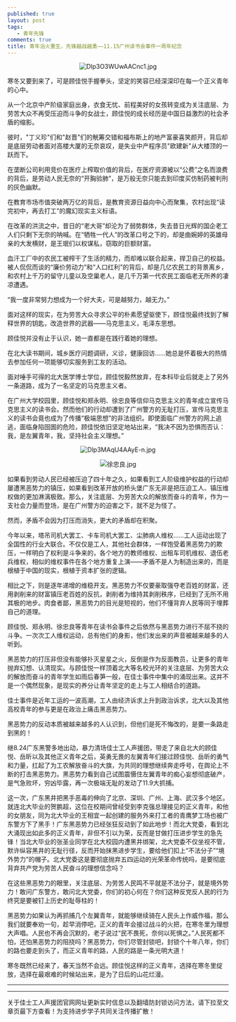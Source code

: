 ```yaml
---
published: true
layout: post
tags: 
   - 青年先锋
comments: true
title: 青年浴火重生，先锋越战越勇——11.15广州读书会事件一周年纪念
---
```


<p align="center"><img src="https://i.loli.net/2018/11/15/5bed7e0f01a9a.jpg" alt="Dlp3O3WUwAACnc1.jpg" title="Dlp3O3WUwAACnc1.jpg" /></p>

寒冬又要到来了，可是顾佳悦手握拳头，坚定的笑容已经深深印在每一个正义青年的心中。

从一个北京中产阶级家庭出身，衣食无忧、前程美好的女孩转变成为关注底层、为劳苦大众不再受压迫而斗争的女战士，顾佳悦的成长经历是中国日益激烈的社会矛盾的缩影。

彼时，"丁义珍"们和"赵晋"们的觥筹交错和福布斯上的地产富豪喜笑颜开，背后却是底层劳动者面对高楼大厦的无奈哀叹，是失业中产程序员"欧建新"从大楼顶的一跃而下。

在垄断公司利用竞价在医疗上榨取价值的背后，在医疗资源被以“公费”之名而浪费的背后，是劳动人民无奈的“开胸验肺”，是万般无奈只能去到印度买仿制药被判刑的灰色幽默。

在教育市场市值突破两万亿的背后，是教育资源日益向中心而聚集，农村出现“读完初中，再去打工”的魔幻现实主义标语。

在改革的洪流之中，昔日的“老大哥”却沦为了弱势群体，失去昔日光辉的国企老工人们只剩下无奈的呐喊。在“牺牲一代人”的改革口号之下的，却是曲婉婷的英雄母亲的大发横财，是王珉们以权谋私，窃取的巨额财富。

血汗工厂中的农民工被榨干了生活的精力，而却难以联合起来，捍卫自己的权益。被人侃侃而谈的“廉价劳动力”和“人口红利”的背后，却是几亿农民工的背景离乡，和农村上千万的留守儿童以及空巢老人，是几千万第一代农民工面临老无所养的凄凉遭遇。

“我一度非常努力想成为一个好大夫，可是越努力，越无力。”

面对这样的现实，在为劳苦大众寻求公平的朴素愿望驱使下，顾佳悦最终找到了解释世界的钥匙，改造世界的武器——马克思主义，毛泽东思想。

顾佳悦并没有止于认识，她一直都是在践行着她的理想。

在北大读书期间，城乡医疗问题调研，义诊，健康回访……她总是怀着极大的热情去参加任何一项能够切实服务到工友的活动。

面对唾手可得的北大医学博士学位，顾佳悦毅然放弃，在本科毕业后就走上了另外一条道路，成为了一名坚定的马克思主义者。

在广州大学校园里，顾佳悦和郑永明、徐忠良等信仰马克思主义的青年成立宣传马克思主义的读书会。然而他们的行动却遭到了广州警方的无耻打压，宣传马克思主义的读书会竟也成为了传播“极端思想”的非法组织。即使面临广州警方的网上追逃，面临身陷囹圄的危险，顾佳悦依旧坚定地站出来，“我决不因为恐惧而否认：我，是左翼青年，我，坚持社会主义理想。”

<p align="center"><img src="https://i.loli.net/2018/11/15/5bed7e0e8ebf4.jpg" alt="Dlp3MAqU4AAyE-n.jpg" title="Dlp3MAqU4AAyE-n.jpg" /></p>

<p align="center"><img src="https://i.loli.net/2018/11/15/5bed7e1830ac6.jpg" alt="徐忠良.jpg" title="徐忠良.jpg" /></p>

如果看到劳动人民已经被压迫了四十年之久，如果看到工人阶级维护权益的行动却屡遭黑恶势力的镇压，如果看到改革开放的桥头堡广东无非是把压迫工人、镇压维权做的更加淋漓极致。那么，关注底层、为劳苦大众的解放而奋斗的青年，作为一支社会力量而登场，是在广州警方的迫害之下，就不足为怪了。

然而，矛盾不会因为打压而消失，更大的矛盾却在积聚。

今年以来，塔吊司机大罢工、卡车司机大罢工、尘肺病人维权……工人运动出现了全国性的行业大联合。不仅仅是工人，其他社会群体，一样饱受着黑恶势力的欺压，一样明白了权利是斗争来的，各个地方的教师维权、出租车司机维权、退伍老兵维权，相似的维权事件在各个地方重复上演——矛盾不是人为制造出来的，而是根植于中国的现实，根植于资本扩张的逻辑。

相比之下，则是逐年递增的维稳开支。黑恶势力不仅要豪取强夺老百姓的财富，还用剥削来的财富镇压老百姓的反抗，剥削者为维持其剥削秩序，已经到了无所不用其极的地步。肉食者鄙，黑恶势力的目光是短视的，他们不懂背弃人民等同于埋葬自己的道理。

顾佳悦、郑永明、徐忠良等青年在读书会事件之后依然与黑恶势力进行不屈不挠的斗争。一次次工人维权运动，总有他们的身影，他们发出来的声音被越来越多的人听到。

黑恶势力的打压非但没有能够扑灭星星之火，反倒是作为反面教员，让更多的青年抛弃幻想、认清现实。与顾佳悦一样顶着北大等名校光环的关注底层、为劳苦大众的解放而奋斗的青年学生如雨后春笋一般，在佳士事件中集中的涌现出来。这并不是一个偶然现象，是现实的养分让青年坚定的走上与工人相结合的道路。

佳士事件是近年工运的一波高潮，工人由经济诉求上升到政治诉求，北大以及其他高校青年的参与更是在政治上痛击黑恶势力。

黑恶势力的反动本质被越来越多的人认识到，但他们是死不悔改的，是要一条路走到黑的！

继8.24广东黑警多地出动，暴力清场佳士工人声援团，带走了来自北大的顾佳悦、岳昕以及其他正义青年之后，英勇无畏的左翼青年们接过顾佳悦、岳昕的勇气和力量，扛起了为工农解放奋斗的大旗，为共同的理想继续奔走呼号，在舆论上不断的打击黑恶势力。黑恶势力看到自己试图震慑住左翼青年的痴心妄想彻底破产，是气急败坏，穷凶毕露，再一次极端无耻的发动了11.9大抓捕。

这一次，广东黑井把黑手恶毒的伸向了北京、深圳、广州、上海、武汉多个地区。就连北大毕业的贺鹏超，这位在校期间曾经受到李克强总理接见的正义青年，和他的女朋友，同为北大毕业的王相宜一起创建的服务外来打工者的青鹰梦工场也被广东警方下了黑手！广东黑恶势力已经张狂反动到了如此地步！而北大党委，看到北大涌现出如此多的正义青年，非但不引以为荣，反而是甘做打压进步学生的急先锋！当北大毕业的张圣业同学在北大校园内遭黑井绑架，北大党委不仅坐视不管，默许纵容黑井的无耻行径，反而开始抹黑进步学生，要给他们扣上“不法分子”“境外势力”的帽子。北大党委这是要彻底抛弃五四运动的光荣革命传统吗，是要彻底背弃共产党为劳苦人民奋斗的理想信念吗？

在这些黑恶势力的眼里，关注底层、为劳苦人民鸣不平就是不法分子，就是境外势力！敢问广东警方，敢问北大党委，你们的初心何在？你们这种反党反人民的行为终究是要被钉上历史的耻辱柱的！

黑恶势力如果认为再抓捕几个左翼青年，就能够继续骑在人民头上作威作福，那么我们就要奉劝一句，趁早消停吧，正义的青年会接过战斗的火把，在寒冬里为理想大声唱。人民也不再会沉默的，老子说过“民不畏死，奈何以死惧之。”人民死都不怕，还怕黑恶势力的阻挠吗？黑恶势力，你们尽管封锁吧，封锁个十年八年，你们的路也要走到头了，而正义青年的路，人民的路是一条光明大道！

寒冬既然已经来了，春天当然不会远。顾佳悦这样的正义青年，选择在寒冬里绽放，选择在最艰难的时候站出来，是为了日后的山花烂漫。

<hr />

---
关于佳士工人声援团官网网址更新实时信息以及翻墙防封锁访问方法，请下拉至文章页最下方查看！为支持进步学子共同关注传播扩散！



